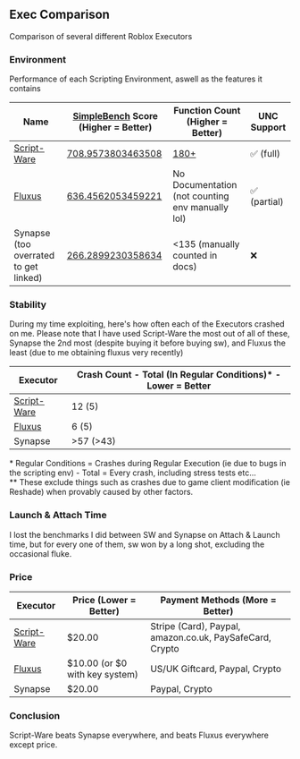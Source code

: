 ## Exec Comparison

Comparison of several different Roblox Executors

### Environment

Performance of each Scripting Environment, aswell as the features it contains

| Name                                     | [SimpleBench](https://github.com/AstolfoBrew/SimpleBench) Score (Higher = Better) | Function Count (Higher = Better)                             | UNC Support  |
| ---------------------------------------- | --------------------------------------------------------------------------------- | ------------------------------------------------------------ | ------------ |
| [Script-Ware](https://script-ware.com/w) | [708.9573803463508](https://compexec.astolfo.gay/score.html#script-ware)          | [180+](https://docs.script-ware.com/script-execution-engine) | ✅ (full)    |
| [Fluxus](https://fluxteam.net/)          | [636.4562053459221](https://compexec.astolfo.gay/score.html#fluxus)               | No Documentation (not counting env manually lol)             | ✅ (partial) |
| Synapse (too overrated to get linked)    | [266.2899230358634](https://compexec.astolfo.gay/score.html#shitnapse)            | <135 (manually counted in docs)                              | ❌           |

### Stability

During my time exploiting, here's how often each of the Executors crashed on me. Please note that I have used Script-Ware the most out of all of these, Synapse the 2nd most (despite buying it before buying sw), and Fluxus the least (due to me obtaining fluxus very recently)

| Executor                                 | Crash Count - Total (In Regular Conditions)\* - Lower = Better |
| ---------------------------------------- | -------------------------------------------------------------- |
| [Script-Ware](https://script-ware.com/w) | 12 (5)                                                         |
| [Fluxus](https://fluxteam.net/)          | 6 (5)                                                          |
| Synapse                                  | >57 (>43)                                                      |

\* Regular Conditions = Crashes during Regular Execution (ie due to bugs in the scripting env) - Total = Every crash, including stress tests etc...<br/>
\*\* These exclude things such as crashes due to game client modification (ie Reshade) when provably caused by other factors.

### Launch & Attach Time

I lost the benchmarks I did between SW and Synapse on Attach & Launch time, but for every one of them, sw won by a long shot, excluding the occasional fluke.

### Price

| Executor                                 | Price (Lower = Better)         | Payment Methods (More = Better)                          |
| ---------------------------------------- | ------------------------------ | -------------------------------------------------------- |
| [Script-Ware](https://script-ware.com/w) | $20.00                         | Stripe (Card), Paypal, amazon.co.uk, PaySafeCard, Crypto |
| [Fluxus](https://fluxteam.net/)          | $10.00 (or $0 with key system) | US/UK Giftcard, Paypal, Crypto                           |
| Synapse                                  | $20.00                         | Paypal, Crypto                                           |

### Conclusion

Script-Ware beats Synapse everywhere, and beats Fluxus everywhere except price.
